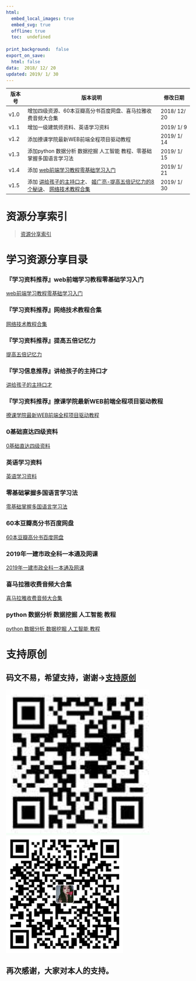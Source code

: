 ```yaml
---
html:
  embed_local_images: true
  embed_svg: true
  offline: true
  toc:  undefined

print_background:  false
export_on_save:
  html: false
data:  2018/ 12/ 20
updated: 2019/ 1/ 30
---
```



版本号 | 版本说明 | 修改日期
-----|--------| ---------
v1.0 | 增加四级资源、60本豆瓣高分书百度网盘、喜马拉雅收费音频大合集 | 2018/ 12/ 20
v1.1 | 增加一级建筑师资料、英语学习资料 | 2019/ 1/ 9
v1.2 | 添加撩课学院最新WEB前端全程项目驱动教程 | 2019/ 1/ 14
v1.3 | 添加python 数据分析 数据挖掘 人工智能 教程、零基础掌握多国语言学习法 | 2019/ 1/ 15
v1.4 | 添加 [web前端学习教程零基础学习入门](#web前端学习教程零基础学习入门 "web前端学习教程零基础学习入门") | 2019/ 1/ 21
v1.5 | 添加 [讲给孩子的主持口才](#讲给孩子的主持口才 "讲给孩子的主持口才")、 [姬广亮-提高五倍记忆力的8个秘诀](#提高五倍记忆力  "姬广亮-提高五倍记忆力的8个秘诀")、 [网络技术教程合集](#网络技术教程合集 "网络技术教程合集") | 2019/ 1/ 30




# 资源分享索引

> [资源分享索引](https://blog.csdn.net/qq923132714/article/details/83111507 "资源分享索引")

# 学习资源分享目录

<span id="web前端学习教程零基础学习入门"></span>

### 『学习资料推荐』web前端学习教程零基础学习入门

[web前端学习教程零基础学习入门]( "web前端学习教程零基础学习入门")

<span id="网络技术教程合集"></span>

### 『学习资料推荐』网络技术教程合集

[网络技术教程合集](https://blog.csdn.net/qq923132714/article/details/86708121 "网络技术教程合集")


<span id="提高五倍记忆力"></span>

### 『学习资料推荐』提高五倍记忆力

[提高五倍记忆力](https://blog.csdn.net/qq923132714/article/details/86708052 "提高五倍记忆力")


<span id="讲给孩子的主持口才"></span>

### 『学习信息推荐』讲给孩子的主持口才

[讲给孩子的主持口才](https://blog.csdn.net/qq923132714/article/details/86707996 "讲给孩子的主持口才")


### 『学习资料推荐』撩课学院最新WEB前端全程项目驱动教程

[撩课学院最新WEB前端全程项目驱动教程](https://blog.csdn.net/qq923132714/article/details/86474830 "撩课学院最新WEB前端全程项目驱动教程")


### 0基础直达四级资料
[0基础直达四级资料](https://blog.csdn.net/qq923132714/article/details/85119684 "0基础直达四级资料")

### 英语学习资料
[英语学习资料](https://blog.csdn.net/qq923132714/article/details/86145055 "英语学习资料")

### 零基础掌握多国语言学习法
[零基础掌握多国语言学习法](https://blog.csdn.net/qq923132714/article/details/86491096 "零基础掌握多国语言学习法")

### 60本豆瓣高分书百度网盘
[60本豆瓣高分书百度网盘](https://blog.csdn.net/qq923132714/article/details/85120705 "60本豆瓣高分书百度网盘")

### 2019年一建市政全科一本通及网课
[2019年一建市政全科一本通及网课](https://blog.csdn.net/qq923132714/article/details/86136205 "2019年一建市政全科一本通及网课")

### 喜马拉雅收费音频大合集
[喜马拉雅收费音频大合集](https://blog.csdn.net/qq923132714/article/details/85120992 "喜马拉雅收费音频大合集")

### python 数据分析 数据挖掘 人工智能 教程
[python 数据分析 数据挖掘 人工智能 教程](https://blog.csdn.net/qq923132714/article/details/83147394 "python 数据分析 数据挖掘 人工智能 教程")



# 支持原创
## 码文不易，希望支持，谢谢->**[支持原创](http://blog.csdn.net/qq923132714/article/details/79399145)**
![微信支付](https://raw.githubusercontent.com/923132714/my_picture/master/blog/support/weixin.png)![微信支付](https://raw.githubusercontent.com/923132714/my_picture/master/blog/support/支付宝.png)
## 再次感谢，大家对本人的支持。

